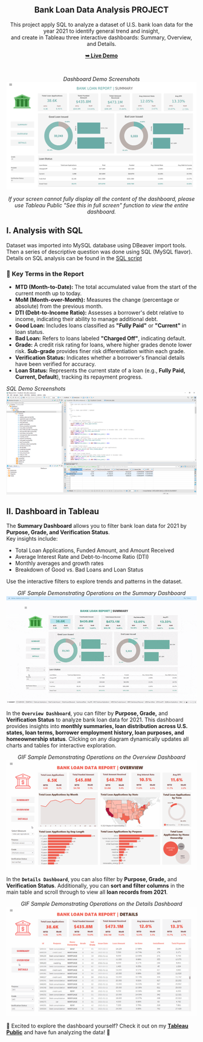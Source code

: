 <div align="center">

  <h2 align="center">Bank Loan Data Analysis PROJECT</h2>

  This project apply SQL to analyze a dataset of U.S. bank loan data for the year 2021 to identify general trend and insight, <br /> and create in Tableau three interactive dashboards: Summary, Overview, and Details.

  <p align="center">
  <a href="https://public.tableau.com/views/BankLoanReport_17405014016650/SUMMARY?:language=en-US&:sid=&:redirect=auth&:display_count=n&:origin=viz_share_link"><strong>➥ Live Demo</strong></a>
  </p>

  <br />
  
  *Dashboard Demo Screenshots*
![Tableau Desktop](sample-screenshots/SUMMARY.png)

  *If your screen cannot fully display all the content of the dashboard, please use Tableau Public "See this in full screen" function to view the entire dashboard.*
  

</div>

## I. Analysis with SQL
Dataset was imported into MySQL database using DBeaver import tools. Then a series of descriptive question was done using SQL (MySQL flavor). Details on SQL analysis can be found in the [SQL script](<SQL adhoc analyze.sql>)

### 📖 Key Terms in the Report  

- **MTD (Month-to-Date):** The total accumulated value from the start of the current month up to today.  
- **MoM (Month-over-Month):** Measures the change (percentage or absolute) from the previous month.  
- **DTI (Debt-to-Income Ratio):** Assesses a borrower's debt relative to income, indicating their ability to manage additional debt.  
- **Good Loan:** Includes loans classified as **"Fully Paid"** or **"Current"** in loan status.  
- **Bad Loan:** Refers to loans labeled **"Charged Off"**, indicating default.  
- **Grade:** A credit risk rating for loans, where higher grades denote lower risk. **Sub-grade** provides finer risk differentiation within each grade.  
- **Verification Status:** Indicates whether a borrower's financial details have been verified for accuracy.  
- **Loan Status:** Represents the current state of a loan (e.g., **Fully Paid, Current, Default**), tracking its repayment progress.  

*SQL Demo Screenshots*
![SQL Demo](sample-screenshots/SQL.png)

## II. Dashboard in Tableau

The **Summary Dashboard** allows you to filter bank loan data for 2021 by **Purpose, Grade, and Verification Status**.  
Key insights include: 
- Total Loan Applications, Funded Amount, and Amount Received
- Average Interest Rate and Debt-to-Income Ratio (DTI)
- Monthly averages and growth rates
- Breakdown of Good vs. Bad Loans and Loan Status  

Use the interactive filters to explore trends and patterns in the dataset.  


<div align="center">

*GIF Sample Demonstrating Operations on the Summary Dashboard*
![summary-sample](sample-screenshots/summary-sample.gif) 

</div>

In the **`Overview Dashboard`**, you can filter by **Purpose, Grade,** and **Verification Status** to analyze bank loan data for 2021. This dashboard provides insights into **monthly summaries, loan distribution across U.S. states, loan terms, borrower employment history, loan purposes, and homeownership status**. Clicking on any diagram dynamically updates all charts and tables for interactive exploration.  


<div align="center">

*GIF Sample Demonstrating Operations on the Overview Dashboard*
![overview-sample](sample-screenshots/overview-sample.gif) 

</div>

In the **`Details Dashboard`**, you can also filter by **Purpose, Grade,** and **Verification Status**. Additionally, you can **sort and filter columns** in the main table and scroll through to view all **loan records from 2021**.  

<div align="center">

*GIF Sample Demonstrating Operations on the Details Dashboard*
![details-sample](sample-screenshots/details-sample.gif) 

</div>

🎉 Excited to explore the dashboard yourself? Check it out on my **[Tableau Public](https://public.tableau.com/views/BankLoanReport_17405014016650/SUMMARY?:language=en-US&:sid=&:redirect=auth&:display_count=n&:origin=viz_share_link)** and have fun analyzing the data! 🚀  




